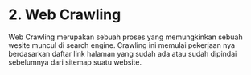 # 2.	Web Crawling
Web Crawling merupakan sebuah proses yang memungkinkan sebuah wesite muncul di search engine. Crawling ini memulai pekerjaan nya berdasarkan daftar link halaman yang sudah ada atau sudah dipindai sebelumnya dari sitemap suatu website. 